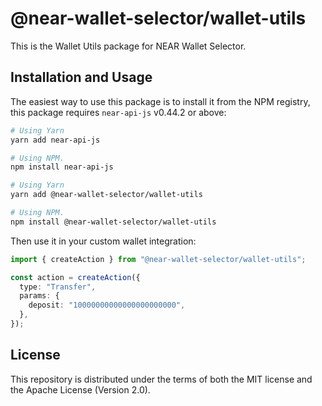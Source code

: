 # @near-wallet-selector/wallet-utils

This is the Wallet Utils package for NEAR Wallet Selector.

## Installation and Usage

The easiest way to use this package is to install it from the NPM registry, this package requires `near-api-js` v0.44.2 or above:

```bash
# Using Yarn
yarn add near-api-js

# Using NPM.
npm install near-api-js
```

```bash
# Using Yarn
yarn add @near-wallet-selector/wallet-utils

# Using NPM.
npm install @near-wallet-selector/wallet-utils
```

Then use it in your custom wallet integration:

```ts
import { createAction } from "@near-wallet-selector/wallet-utils";

const action = createAction({
  type: "Transfer",
  params: {
    deposit: "10000000000000000000000",
  },
});
```

## License

This repository is distributed under the terms of both the MIT license and the Apache License (Version 2.0).

